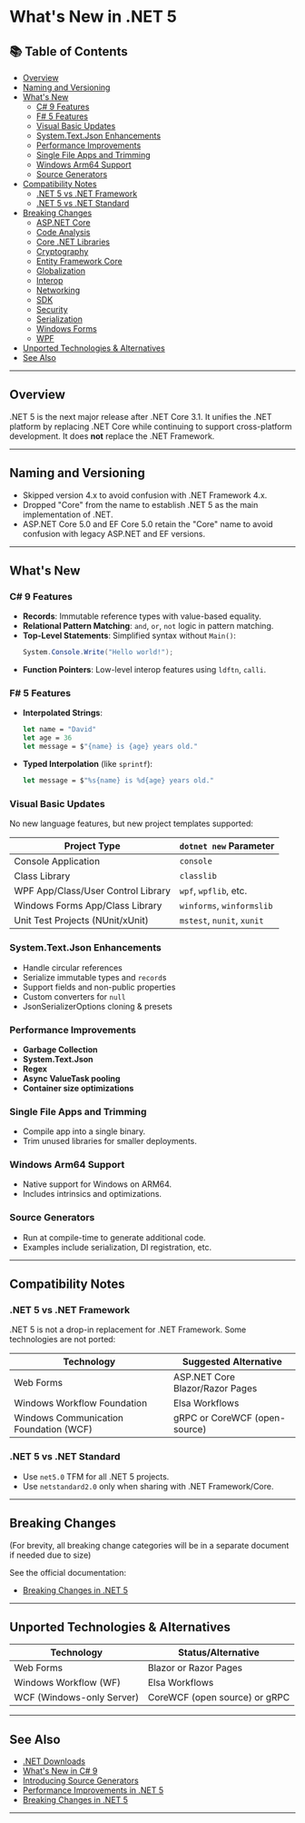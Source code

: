 
# What's New in .NET 5

## 📚 Table of Contents

- [Overview](#overview)
- [Naming and Versioning](#naming-and-versioning)
- [What's New](#whats-new)
  - [C# 9 Features](#c-9-features)
  - [F# 5 Features](#f-5-features)
  - [Visual Basic Updates](#visual-basic-updates)
  - [System.Text.Json Enhancements](#systemtextjson-enhancements)
  - [Performance Improvements](#performance-improvements)
  - [Single File Apps and Trimming](#single-file-apps-and-trimming)
  - [Windows Arm64 Support](#windows-arm64-support)
  - [Source Generators](#source-generators)
- [Compatibility Notes](#compatibility-notes)
  - [.NET 5 vs .NET Framework](#net-5-vs-net-framework)
  - [.NET 5 vs .NET Standard](#net-5-vs-net-standard)
- [Breaking Changes](#breaking-changes)
  - [ASP.NET Core](#aspnet-core)
  - [Code Analysis](#code-analysis)
  - [Core .NET Libraries](#core-net-libraries)
  - [Cryptography](#cryptography)
  - [Entity Framework Core](#entity-framework-core)
  - [Globalization](#globalization)
  - [Interop](#interop)
  - [Networking](#networking)
  - [SDK](#sdk)
  - [Security](#security)
  - [Serialization](#serialization)
  - [Windows Forms](#windows-forms)
  - [WPF](#wpf)
- [Unported Technologies & Alternatives](#unported-technologies--alternatives)
- [See Also](#see-also)

---

## Overview

.NET 5 is the next major release after .NET Core 3.1. It unifies the .NET platform by replacing .NET Core while continuing to support cross-platform development. It does **not** replace the .NET Framework.

---

## Naming and Versioning

- Skipped version 4.x to avoid confusion with .NET Framework 4.x.
- Dropped "Core" from the name to establish .NET 5 as the main implementation of .NET.
- ASP.NET Core 5.0 and EF Core 5.0 retain the "Core" name to avoid confusion with legacy ASP.NET and EF versions.

---

## What's New

### C# 9 Features

- **Records**: Immutable reference types with value-based equality.
- **Relational Pattern Matching**: `and`, `or`, `not` logic in pattern matching.
- **Top-Level Statements**: Simplified syntax without `Main()`:
  ```csharp
  System.Console.Write("Hello world!");
  ```
- **Function Pointers**: Low-level interop features using `ldftn`, `calli`.

### F# 5 Features

- **Interpolated Strings**:
  ```fsharp
  let name = "David"
  let age = 36
  let message = $"{name} is {age} years old."
  ```
- **Typed Interpolation** (like `sprintf`):
  ```fsharp
  let message = $"%s{name} is %d{age} years old."
  ```

### Visual Basic Updates

No new language features, but new project templates supported:

| Project Type                         | `dotnet new` Parameter     |
|-------------------------------------|----------------------------|
| Console Application                 | `console`                  |
| Class Library                       | `classlib`                 |
| WPF App/Class/User Control Library  | `wpf`, `wpflib`, etc.      |
| Windows Forms App/Class Library     | `winforms`, `winformslib`  |
| Unit Test Projects (NUnit/xUnit)    | `mstest`, `nunit`, `xunit` |

### System.Text.Json Enhancements

- Handle circular references
- Serialize immutable types and `record`s
- Support fields and non-public properties
- Custom converters for `null`
- JsonSerializerOptions cloning & presets

### Performance Improvements

- **Garbage Collection**
- **System.Text.Json**
- **Regex**
- **Async ValueTask pooling**
- **Container size optimizations**

### Single File Apps and Trimming

- Compile app into a single binary.
- Trim unused libraries for smaller deployments.

### Windows Arm64 Support

- Native support for Windows on ARM64.
- Includes intrinsics and optimizations.

### Source Generators

- Run at compile-time to generate additional code.
- Examples include serialization, DI registration, etc.

---

## Compatibility Notes

### .NET 5 vs .NET Framework

.NET 5 is not a drop-in replacement for .NET Framework. Some technologies are not ported:

| Technology                     | Suggested Alternative                 |
|-------------------------------|---------------------------------------|
| Web Forms                     | ASP.NET Core Blazor/Razor Pages       |
| Windows Workflow Foundation   | Elsa Workflows                        |
| Windows Communication Foundation (WCF) | gRPC or CoreWCF (open-source)     |

### .NET 5 vs .NET Standard

- Use `net5.0` TFM for all .NET 5 projects.
- Use `netstandard2.0` only when sharing with .NET Framework/Core.

---

## Breaking Changes

(For brevity, all breaking change categories will be in a separate document if needed due to size)

See the official documentation:
- [Breaking Changes in .NET 5](https://learn.microsoft.com/dotnet/core/compatibility/5.0)

---

## Unported Technologies & Alternatives

| Technology                  | Status/Alternative                     |
|----------------------------|----------------------------------------|
| Web Forms                  | Blazor or Razor Pages                  |
| Windows Workflow (WF)      | Elsa Workflows                         |
| WCF (Windows-only Server)  | CoreWCF (open source) or gRPC          |

---

## See Also

- [.NET Downloads](https://dotnet.microsoft.com/download)
- [What's New in C# 9](https://learn.microsoft.com/dotnet/csharp/whats-new/csharp-9)
- [Introducing Source Generators](https://devblogs.microsoft.com/dotnet/introducing-c-source-generators/)
- [Performance Improvements in .NET 5](https://devblogs.microsoft.com/dotnet/performance-improvements-in-net-5/)
- [Breaking Changes in .NET 5](https://learn.microsoft.com/dotnet/core/compatibility/5.0)

---

